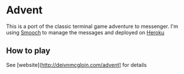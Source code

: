 # Advent

This is a port of the classic terminal game adventure to messenger.
I'm using [Smooch](https://smooch.io) to manage the messages and deployed on [Heroku](https://heroku.com)

## How to play
See [website](http://deivnmcgloin.com/advent] for details
